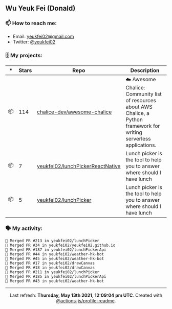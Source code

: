 ## Wu Yeuk Fei (Donald)

### 📫 How to reach me:

- Email: [yeukfei02@gmail.com](yeukfei02@gmail.com)
- Twitter: [@yeukfei02](https://twitter.com/yeukfei02)

### 🗄 My projects:

|*|Stars|Repo|Description|
|---|---|---|---|
| 📦 | 114 | [chalice-dev/awesome-chalice](https://github.com/chalice-dev/awesome-chalice) | ☁️ Awesome Chalice: Community list of resources about AWS Chalice, a Python framework for writing serverless applications. |
| 📦 | 7 | [yeukfei02/lunchPickerReactNative](https://github.com/yeukfei02/lunchPickerReactNative) | Lunch picker is the tool to help you to answer where should I have lunch |
| 📦 | 5 | [yeukfei02/lunchPicker](https://github.com/yeukfei02/lunchPicker) | Lunch picker is the tool to help you to answer where should I have lunch |

### 🗣 My activity:

```
🎉 Merged PR #213 in yeukfei02/lunchPicker
🎉 Merged PR #34 in yeukfei02/yeukfei02.github.io
🎉 Merged PR #187 in yeukfei02/lunchPickerApi
🎉 Merged PR #44 in yeukfei02/weather-hk-bot
🎉 Merged PR #45 in yeukfei02/weather-hk-bot
🎉 Merged PR #17 in yeukfei02/drawCanvas
🎉 Merged PR #18 in yeukfei02/drawCanvas
🎉 Merged PR #211 in yeukfei02/lunchPicker
🎉 Merged PR #185 in yeukfei02/lunchPickerApi
🎉 Merged PR #43 in yeukfei02/weather-hk-bot
```

<!-- <img src="https://github-readme-stats.vercel.app/api?username=yeukfei02&show_icons=true&count_private=true&theme=radical" />

<img src="https://github-readme-stats.vercel.app/api/top-langs/?username=yeukfei02&theme=radical" /> -->

---

<p align="center">Last refresh: <b>Thursday, May 13th 2021, 12:09:04 pm UTC</b>. Created with <a href=https://github.com/marketplace/actions/profile-readme>@actions-js/profile-readme</a>.</p>
